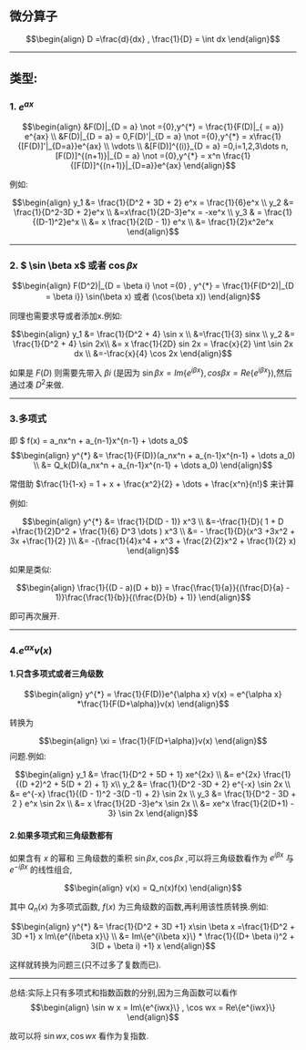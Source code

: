 ## 微分算子

$$\begin{align}
    D =\frac{d}{dx} , \frac{1}{D} = \int dx
\end{align}$$ 

---

## 类型:

### 1. $e^{ax}$

$$\begin{align}
    &F(D)|_{D = a} \not ={0},y^{*} = \frac{1}{F(D)|_{ = a}} e^{ax} \\
    &F(D)|_{D = a} = 0,F(D)'|_{D = a} \not ={0},y^{*} = x\frac{1}{[F(D)]'|_{D=a}}e^{ax} \\
    \vdots \\
    &[F(D)]^{(i)}_{D = a} =0,i=1,2,3\dots n,[F(D)]^{(n+1)}|_{D = a} \not ={0},y^{*} = x^n \frac{1}{[F(D)]^{(n+1)}|_{D=a}}e^{ax}
\end{align}$$

例如:

$$\begin{align}
    y_1 &= \frac{1}{D^2 + 3D + 2} e^x = \frac{1}{6}e^x \\
    y_2 &= \frac{1}{D^2-3D + 2}e^x \\
    &=x\frac{1}{2D-3}e^x = -xe^x \\
    y_3 & = \frac{1}{(D-1)^2}e^x \\
    &= x \frac{1}{2(D - 1)} e^x \\
    &= \frac{1}{2}x^2e^x
\end{align}$$

---


### 2. $ \sin \beta x$ 或者 $\cos \beta x$ 

$$\begin{align}
    F(D^2)|_{D = \beta i} \not ={0} , y^{*} = \frac{1}{F(D^2)|_{D = \beta i}} \sin(\beta x) 或者  (\cos(\beta x))
\end{align}$$

同理也需要求导或者添加x.例如:

$$\begin{align}
    y_1 &= \frac{1}{D^2 + 4} \sin x \\
    &=\frac{1}{3} sinx \\
    y_2 &=  \frac{1}{D^2 + 4} \sin 2x\\
    &= x \frac{1}{2D} sin 2x = \frac{x}{2} \int \sin 2x dx \\
    &=-\frac{x}{4} \cos 2x  
\end{align}$$


如果是 $F(D)$ 则需要先带入 $\beta i$ (是因为 $\sin  \beta x = Im \{e^{i\beta x }\} , cos \beta x = Re \{ e^{i\beta x}\}$),然后通过凑 $D^2$来做.

---


### 3.多项式 
即 $ f(x) = a_nx^n + a_{n-1}x^{n-1} + \dots a_0$
$$\begin{align}
    y^{*} &= \frac{1}{F(D)}(a_nx^n + a_{n-1}x^{n-1} + \dots a_0) \\
    &= Q_k(D)(a_nx^n + a_{n-1}x^{n-1} + \dots a_0) 
\end{align}$$

常借助 $\frac{1}{1-x} = 1 + x + \frac{x^2}{2} + \dots + \frac{x^n}{n!}$ 来计算

例如:

$$\begin{align}
    y^{*} &= \frac{1}{D(D - 1)} x^3 \\
    &=-\frac{1}{D}( 1 + D +\frac{1}{2}D^2 + \frac{1}{6} D^3 \dots ) x^3 \\
    &= - \frac{1}{D}(x^3 +3x^2 + 3x +\frac{1}{2} )\\ 
    &= -(\frac{1}{4}x^4 + x^3 + \frac{2}{2}x^2 + \frac{1}{2} x)
\end{align}$$

如果是类似:

$$\begin{align}
    \frac{1}{(D - a)(D + b)} = \frac{\frac{1}{a}}{(\frac{D}{a} - 1)}\frac{\frac{1}{b}}{(\frac{D}{b} + 1)}
\end{align}$$

即可再次展开.



---

### 4.$e^{\alpha x}v(x)$
#### 1.只含多项式或者三角级数



$$\begin{align}
    y^{*} = \frac{1}{F(D)}e^{\alpha x} v(x) = e^{\alpha x} *\frac{1}{F(D+\alpha)}v(x)
\end{align}$$

转换为

$$\begin{align}
    \xi = \frac{1}{F(D+\alpha)}v(x)
\end{align}$$
问题.例如:

$$\begin{align}
    y_1 &= \frac{1}{D^2 + 5D + 1} xe^{2x} \\
        &= e^{2x} \frac{1}{(D +2)^2 + 5(D + 2) + 1} x\\
    y_2 &= \frac{1}{D^2 -3D + 2} e^{-x} \sin 2x \\
    &= e^{-x} \frac{1}{(D - 1)^2 -3(D -1) + 2} \sin 2x \\
    y_3 &= \frac{1}{D^2 - 3D + 2 } e^x \sin 2x \\
    &= x \frac{1}{2D -3}e^x \sin 2x \\
    &= xe^x \frac{1}{2(D+1) - 3} \sin 2x
\end{align}$$


#### 2.如果多项式和三角级数都有
如果含有 $x$ 的幂和 三角级数的乘积 $\sin \beta x,\cos \beta x$ ,可以将三角级数看作为 $e^{i\beta x}$ 与 $e^{-i\beta x}$ 的线性组合,

$$\begin{align}
    v(x) = Q_n(x)f(x)
\end{align}$$ 

其中 $Q_n(x)$ 为多项式函数, $f(x)$ 为三角级数的函数,再利用该性质转换.例如:

$$\begin{align}
    y^{*} &= \frac{1}{D^2 + 3D +1} x\sin \beta x =\frac{1}{D^2 + 3D +1} x Im\{e^{i\beta x}\} \\
    &= Im\{e^{i\beta x}\} * \frac{1}{(D+ \beta i)^2 + 3(D + \beta i) +1} x
\end{align}$$

这样就转换为问题三(只不过多了复数而已).


---

总结:实际上只有多项式和指数函数的分别,因为三角函数可以看作
$$\begin{align}
    \sin w x = Im\{e^{iwx}\} , \cos wx = Re\{e^{iwx}\}
\end{align}$$

故可以将 $\sin wx ,\cos wx$ 看作为复指数.